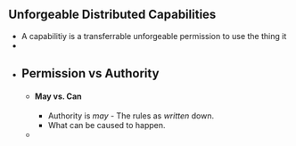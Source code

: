 ## Unforgeable Distributed Capabilities
- A capabilitiy is a transferrable unforgeable permission to use the thing it
-
- ## Permission vs Authority
	- #### May vs. Can
		- Authority is *may* - The rules as *written* down.
		- What can be caused to happen.
	-